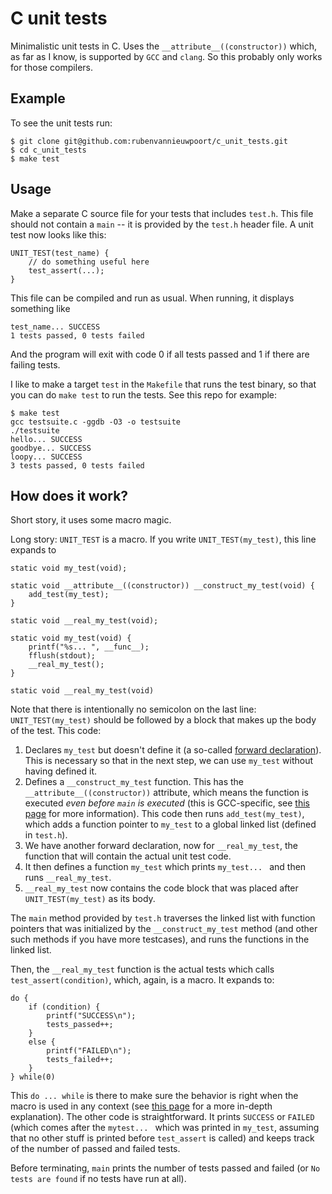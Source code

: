 # C unit tests

Minimalistic unit tests in C. Uses the `__attribute__((constructor))` which, as far as I know, is supported by `GCC` and `clang`. So this probably only works for those compilers.

## Example

To see the unit tests run:

```
$ git clone git@github.com:rubenvannieuwpoort/c_unit_tests.git
$ cd c_unit_tests
$ make test
```


## Usage

Make a separate C source file for your tests that includes `test.h`. This file should not contain a `main` -- it is provided by the `test.h` header file. A unit test now looks like this:
```
UNIT_TEST(test_name) {
	// do something useful here
	test_assert(...);
}
```

This file can be compiled and run as usual. When running, it displays something like
```
test_name... SUCCESS
1 tests passed, 0 tests failed
```

And the program will exit with code 0 if all tests passed and 1 if there are failing tests.

I like to make a target `test` in the `Makefile` that runs the test binary, so that you can do `make test` to run the tests. See this repo for example:
```
$ make test
gcc testsuite.c -ggdb -O3 -o testsuite
./testsuite
hello... SUCCESS
goodbye... SUCCESS
loopy... SUCCESS
3 tests passed, 0 tests failed
```


## How does it work?

Short story, it uses some macro magic.

Long story:
`UNIT_TEST` is a macro. If you write `UNIT_TEST(my_test)`, this line expands to
```
static void my_test(void);

static void __attribute__((constructor)) __construct_my_test(void) {
	add_test(my_test);
}

static void __real_my_test(void);

static void my_test(void) {
	printf("%s... ", __func__);
	fflush(stdout);
	__real_my_test();
}

static void __real_my_test(void)
```

Note that there is intentionally no semicolon on the last line: `UNIT_TEST(my_test)` should be followed by a block that makes up the body of the test.
This code:
  1. Declares `my_test` but doesn't define it (a so-called [forward declaration](https://en.wikipedia.org/wiki/Forward_declaration)). This is necessary so that in the next step, we can use `my_test` without having defined it.
  2. Defines a `__construct_my_test` function. This has the `__attribute__((constructor))` attribute, which means the function is executed *even before `main` is executed* (this is GCC-specific, see [this page](https://gcc.gnu.org/onlinedocs/gcc-4.7.0/gcc/Function-Attributes.html) for more information). This code then runs `add_test(my_test)`, which adds a function pointer to `my_test` to a global linked list (defined in `test.h`).
  3. We have another forward declaration, now for `__real_my_test`, the function that will contain the actual unit test code.
  4. It then defines a function `my_test` which prints `my_test... ` and then runs `__real_my_test`.
  5. `__real_my_test` now contains the code block that was placed after `UNIT_TEST(my_test)` as its body.

The `main` method provided by `test.h` traverses the linked list with function pointers that was initialized by the `__construct_my_test` method (and other such methods if you have more testcases), and runs the functions in the linked list.

Then, the `__real_my_test` function is the actual tests which calls `test_assert(condition)`, which, again, is a macro. It expands to:
```
do {
	if (condition) {
		printf("SUCCESS\n");
		tests_passed++;
	}
	else {
		printf("FAILED\n");
		tests_failed++;
	}
} while(0)
```

This `do ... while` is there to make sure the behavior is right when the macro is used in any context (see [this page](http://www.bruceblinn.com/linuxinfo/DoWhile.html) for a more in-depth explanation). The other code is straightforward. It prints `SUCCESS` or `FAILED` (which comes after the `mytest... ` which was printed in `my_test`, assuming that no other stuff is printed before `test_assert` is called) and keeps track of the number of passed and failed tests.

Before terminating, `main` prints the number of tests passed and failed (or `No tests are found` if no tests have run at all).